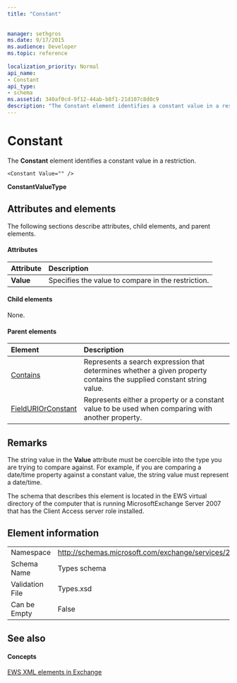 ```yaml
---
title: "Constant"
 
 
manager: sethgros
ms.date: 9/17/2015
ms.audience: Developer
ms.topic: reference
 
localization_priority: Normal
api_name:
- Constant
api_type:
- schema
ms.assetid: 340af0cd-9f12-44ab-b8f1-21d107c8d0c9
description: "The Constant element identifies a constant value in a restriction."
---
```


# Constant

The **Constant** element identifies a constant value in a restriction. 
  
```
<Constant Value="" />
```

 **ConstantValueType**
## Attributes and elements

The following sections describe attributes, child elements, and parent elements.
  
#### Attributes

|**Attribute**|**Description**|
|:-----|:-----|
|**Value** <br/> |Specifies the value to compare in the restriction.  <br/> |
   
#### Child elements

None.
  
#### Parent elements

|**Element**|**Description**|
|:-----|:-----|
|[Contains](contains.md) <br/> |Represents a search expression that determines whether a given property contains the supplied constant string value.  <br/> |
|[FieldURIOrConstant](fielduriorconstant.md) <br/> |Represents either a property or a constant value to be used when comparing with another property.  <br/> |
   
## Remarks

The string value in the **Value** attribute must be coercible into the type you are trying to compare against. For example, if you are comparing a date/time property against a constant value, the string value must represent a date/time. 
  
The schema that describes this element is located in the EWS virtual directory of the computer that is running MicrosoftExchange Server 2007 that has the Client Access server role installed.
  
## Element information

|||
|:-----|:-----|
|Namespace  <br/> |http://schemas.microsoft.com/exchange/services/2006/types  <br/> |
|Schema Name  <br/> |Types schema  <br/> |
|Validation File  <br/> |Types.xsd  <br/> |
|Can be Empty  <br/> |False  <br/> |
   
## See also

#### Concepts

[EWS XML elements in Exchange](ews-xml-elements-in-exchange.md)

